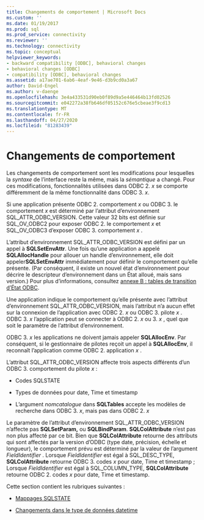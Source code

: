 ```yaml
---
title: Changements de comportement | Microsoft Docs
ms.custom: ''
ms.date: 01/19/2017
ms.prod: sql
ms.prod_service: connectivity
ms.reviewer: ''
ms.technology: connectivity
ms.topic: conceptual
helpviewer_keywords:
- backward compatibility [ODBC], behavioral changes
- behavioral changes [ODBC]
- compatibility [ODBC], behavioral changes
ms.assetid: a17ae701-6ab6-4eaf-9e46-d3b9cd0a3a67
author: David-Engel
ms.author: v-daenge
ms.openlocfilehash: 3e4a433531d90eb0f89d9a5e446464b13fd02526
ms.sourcegitcommit: e042272a38fb646df05152c676e5cbeae3f9cd13
ms.translationtype: MT
ms.contentlocale: fr-FR
ms.lasthandoff: 04/27/2020
ms.locfileid: "81283439"
---
```

# <a name="behavioral-changes"></a>Changements de comportement
Les changements de comportement sont les modifications pour lesquelles la *syntaxe* de l’interface reste la même, mais la *sémantique* a changé. Pour ces modifications, fonctionnalités utilisées dans ODBC 2. *x* se comporte différemment de la même fonctionnalité dans ODBC 3. *x*.  
  
 Si une application présente ODBC 2. comportement *x* ou ODBC 3. le comportement *x* est déterminé par l’attribut d’environnement SQL_ATTR_ODBC_VERSION. Cette valeur 32 bits est définie sur SQL_OV_ODBC2 pour exposer ODBC 2. le comportement *x* et SQL_OV_ODBC3 d’exposer ODBC 3. comportement *x* .  
  
 L’attribut d’environnement SQL_ATTR_ODBC_VERSION est défini par un appel à **SQLSetEnvAttr**. Une fois qu’une application a appelé **SQLAllocHandle** pour allouer un handle d’environnement, elle doit appeler**SQLSetEnvAttr** immédiatement pour définir le comportement qu’elle présente. (Par conséquent, il existe un nouvel état d’environnement pour décrire le descripteur d’environnement dans un État alloué, mais sans version.) Pour plus d’informations, consultez [annexe B : tables de transition d’État ODBC](../../../odbc/reference/appendixes/appendix-b-odbc-state-transition-tables.md).  
  
 Une application indique le comportement qu’elle présente avec l’attribut d’environnement SQL_ATTR_ODBC_VERSION, mais l’attribut n’a aucun effet sur la connexion de l’application avec ODBC 2. *x* ou ODBC 3. pilote *x* . ODBC 3. *x* l’application peut se connecter à ODBC 2. *x* ou 3. *x* , quel que soit le paramètre de l’attribut d’environnement.  
  
 ODBC 3. *x* les applications ne doivent jamais appeler **SQLAllocEnv**. Par conséquent, si le gestionnaire de pilotes reçoit un appel à **SQLAllocEnv**, il reconnaît l’application comme ODBC 2. application *x* .  
  
 L’attribut SQL_ATTR_ODBC_VERSION affecte trois aspects différents d’un ODBC 3. comportement du pilote *x* :  
  
-   Codes SQLSTATE  
  
-   Types de données pour date, Time et timestamp  
  
-   L’argument *nomcatalogue* dans **SQLTables** accepte les modèles de recherche dans ODBC 3. *x*, mais pas dans ODBC 2. *x*  
  
 Le paramètre de l’attribut d’environnement SQL_ATTR_ODBC_VERSION n’affecte pas **SQLSetParam,** ou **SQLBindParam**. **SQLColAttribute** n’est pas non plus affecté par ce bit. Bien que **SQLColAttribute** retourne des attributs qui sont affectés par la version d’ODBC (type date, précision, échelle et longueur), le comportement prévu est déterminé par la valeur de l’argument *FieldIdentifier* . Lorsque *FieldIdentifier* est égal à SQL_DESC_TYPE, **SQLColAttribute** retourne ODBC 3. codes *x* pour date, Time et timestamp ; Lorsque *FieldIdentifier* est égal à SQL_COLUMN_TYPE, **SQLColAttribute** retourne ODBC 2. codes *x* pour date, Time et timestamp.  
  
 Cette section contient les rubriques suivantes :  
  
-   [Mappages SQLSTATE](../../../odbc/reference/develop-app/sqlstate-mappings.md)  
  
-   [Changements dans le type de données datetime](../../../odbc/reference/develop-app/datetime-data-type-changes.md)
